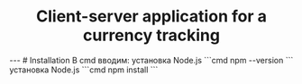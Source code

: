 <h1 align="center">Client-server application for a currency tracking</h1>
---
# Installation
В cmd вводим:
установка Node.js
```cmd
npm --version
```
установка Node.js
```cmd
npm install
```
